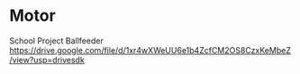 # Motor
School Project
Ballfeeder
https://drive.google.com/file/d/1xr4wXWeUU6e1b4ZcfCM2OS8CzxKeMbeZ/view?usp=drivesdk
